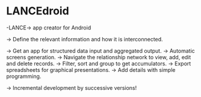 # LANCEdroid
-LANCE-> app creator for Android

-> Define the relevant information and how it is interconnected.

-> Get an app for structured data input and aggregated output.
-> Automatic screens generation.
-> Navigate the relationship network to view, add, edit and delete records.
-> Filter, sort and group to get accumulators.
-> Export spreadsheets for graphical presentations.
-> Add details with simple programming.

-> Incremental development by successive versions!

